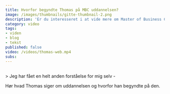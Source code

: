 ```yaml
---
title: Hvorfor begyndte Thomas på MBC uddannelsen?
image: /images/thumbnails/gitte-thumbnail-2.png
description: 'Er du interesseret i at vide mere om Master of Business Coaching, kan denne film give et lille indblik i, hvad uddannelsen indebærer og hvad udbyttet kan være.'
category: video
tags:
- viden
- blog
- tekst
published: false
video: /videos/thomas-web.mp4
subs:
---
```

<br>
> Jeg har fået en helt anden forståelse for mig selv -

Hør hvad Thomas siger om uddannelsen og hvorfor han begyndte på den.